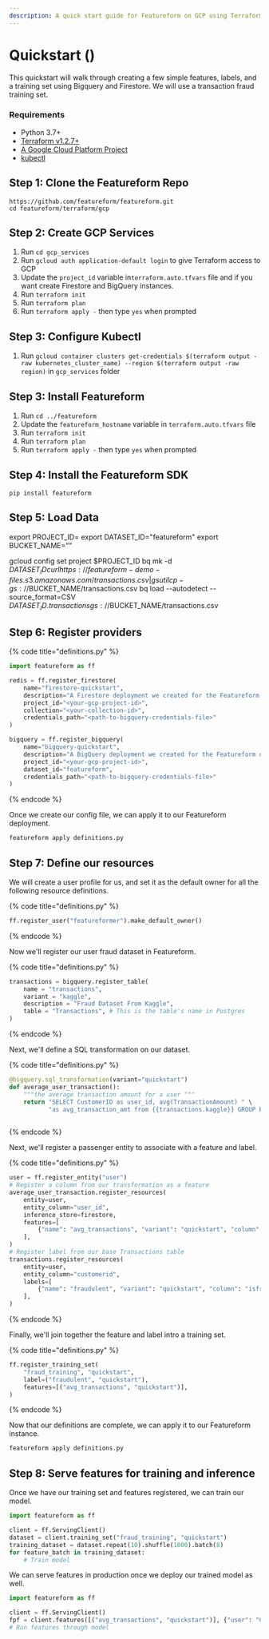 ```yaml
---
description: A quick start guide for Featureform on GCP using Terraform.
---
```


# Quickstart ()

This quickstart will walk through creating a few simple features, labels, and a training set using Bigquery and Firestore. 
We will use a transaction fraud training set.

### Requirements

- Python 3.7+
- [Terraform v1.2.7+](https://www.terraform.io/downloads)
- [A Google Cloud Platform Project](https://cloud.google.com/)
- [kubectl](https://kubernetes.io/docs/tasks/tools/)

## Step 1: Clone the Featureform Repo
```shell
https://github.com/featureform/featureform.git
cd featureform/terraform/gcp
```

## Step 2: Create GCP Services
1. Run ``cd gcp_services``
2. Run ``gcloud auth application-default login`` to give Terraform access to GCP
3. Update the `project_id` variable in`terraform.auto.tfvars` file and if you want create Firestore and BigQuery instances.
3. Run ``terraform init``
4. Run ``terraform plan``
5. Run ``terraform apply -`` then type ``yes`` when prompted

## Step 3: Configure Kubectl
1. Run ``gcloud container clusters get-credentials $(terraform output -raw kubernetes_cluster_name) --region $(terraform output -raw region)`` in `gcp_services` folder

## Step 3: Install Featureform
1. Run ``cd ../featureform``
3. Update the `featureform_hostname` variable in `terraform.auto.tfvars` file
3. Run ``terraform init``
4. Run ``terraform plan``
5. Run ``terraform apply -`` then type ``yes`` when prompted

## Step 4: Install the Featureform SDK

```
pip install featureform
```

## Step 5: Load Data
export PROJECT_ID=<your-project-id>
export DATASET_ID="featureform"
export BUCKET_NAME="<your-bucket-name>"

gcloud config set project $PROJECT_ID
bq mk -d $DATASET_ID
curl  https://featureform-demo-files.s3.amazonaws.com/transactions.csv | gsutil cp - gs://$BUCKET_NAME/transactions.csv
bq load --autodetect --source_format=CSV $DATASET_ID.transactions gs://$BUCKET_NAME/transactions.csv

## Step 6: Register providers

{% code title="definitions.py" %}
```python
import featureform as ff

redis = ff.register_firestore(
    name="firestore-quickstart",
    description="A Firestore deployment we created for the Featureform quickstart",
    project_id="<your-gcp-project-id>",
    collection="<your-collection-id>",
    credentials_path="<path-to-bigquery-credentials-file>"
)

bigquery = ff.register_bigquery(
    name="bigquery-quickstart",
    description="A BigQuery deployment we created for the Featureform quickstart",
    project_id="<your-gcp-project-id>",
    dataset_id="featureform",
    credentials_path="<path-to-bigquery-credentials-file>"
)
```
{% endcode %}

Once we create our config file, we can apply it to our Featureform deployment.

```bash
featureform apply definitions.py
```

## Step 7: Define our resources

We will create a user profile for us, and set it as the default owner for all the following resource definitions.

{% code title="definitions.py" %}
```python
ff.register_user("featureformer").make_default_owner()
```
{% endcode %}

Now we'll register our  user fraud dataset in Featureform.

{% code title="definitions.py" %}
```python
transactions = bigquery.register_table(
    name = "transactions",
    variant = "kaggle",
    description = "Fraud Dataset From Kaggle",
    table = "Transactions", # This is the table's name in Postgres
)
```
{% endcode %}

Next, we'll define a SQL transformation on our dataset.

{% code title="definitions.py" %}
```python
@bigquery.sql_transformation(variant="quickstart")
def average_user_transaction():
    """the average transaction amount for a user """
    return "SELECT CustomerID as user_id, avg(TransactionAmount) " \
           "as avg_transaction_amt from {{transactions.kaggle}} GROUP BY user_id"
    
```
{% endcode %}

Next, we'll register a passenger entity to associate with a feature and label.

{% code title="definitions.py" %}
```python
user = ff.register_entity("user")
# Register a column from our transformation as a feature
average_user_transaction.register_resources(
    entity=user,
    entity_column="user_id",
    inference_store=firestore,
    features=[
        {"name": "avg_transactions", "variant": "quickstart", "column": "avg_transaction_amt", "type": "float32"},
    ],
)
# Register label from our base Transactions table
transactions.register_resources(
    entity=user,
    entity_column="customerid",
    labels=[
        {"name": "fraudulent", "variant": "quickstart", "column": "isfraud", "type": "bool"},
    ],
)
```
{% endcode %}

Finally, we'll join together the feature and label intro a training set.

{% code title="definitions.py" %}
```python
ff.register_training_set(
    "fraud_training", "quickstart",
    label=("fraudulent", "quickstart"),
    features=[("avg_transactions", "quickstart")],
)
```
{% endcode %}

Now that our definitions are complete, we can apply it to our Featureform instance.

```bash
featureform apply definitions.py
```

## Step 8: Serve features for training and inference

Once we have our training set and features registered, we can train our model.

```python
import featureform as ff

client = ff.ServingClient()
dataset = client.training_set("fraud_training", "quickstart")
training_dataset = dataset.repeat(10).shuffle(1000).batch(8)
for feature_batch in training_dataset:
    # Train model
```

We can serve features in production once we deploy our trained model as well.

```python
import featureform as ff

client = ff.ServingClient()
fpf = client.features([("avg_transactions", "quickstart")], {"user": "C1410926"})
# Run features through model
```
